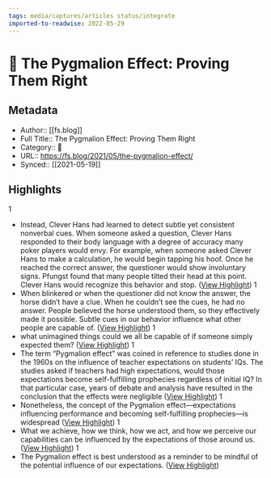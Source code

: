 ```yaml
---
tags: media/captures/articles status/integrate
imported-to-readwise: 2022-05-29
---
```

# 📰 The Pygmalion Effect: Proving Them Right

## Metadata
- Author:: [[fs.blog]]
- Full Title:: The Pygmalion Effect: Proving Them Right
- Category:: 📰
- URL:: https://fs.blog/2021/05/the-pygmalion-effect/
- Synced:: [[2021-05-19]]

## Highlights
1
- Instead, Clever Hans had learned to detect subtle yet consistent nonverbal cues. When someone asked a question, Clever Hans responded to their body language with a degree of accuracy many poker players would envy. For example, when someone asked Clever Hans to make a calculation, he would begin tapping his hoof. Once he reached the correct answer, the questioner would show involuntary signs. Pfungst found that many people tilted their head at this point. Clever Hans would recognize this behavior and stop. ([View Highlight](https://instapaper.com/read/1413109193/16432496))
1
- When blinkered or when the questioner did not know the answer, the horse didn’t have a clue. When he couldn’t see the cues, he had no answer. People believed the horse understood them, so they effectively made it possible. Subtle cues in our behavior influence what other people are capable of. ([View Highlight](https://instapaper.com/read/1413109193/16432499))
1
- what unimagined things could we all be capable of if someone simply expected them? ([View Highlight](https://instapaper.com/read/1413109193/16432502))
1
- The term “Pygmalion effect” was coined in reference to studies done in the 1960s on the influence of teacher expectations on students’ IQs. The studies asked if teachers had high expectations, would those expectations become self-fulfilling prophecies regardless of initial IQ? In that particular case, years of debate and analysis have resulted in the conclusion that the effects were negligible ([View Highlight](https://instapaper.com/read/1413109193/16432506))
1
- Nonetheless, the concept of the Pygmalion effect—expectations influencing performance and becoming self-fulfilling prophecies—is widespread ([View Highlight](https://instapaper.com/read/1413109193/16432508))
1
- What we achieve, how we think, how we act, and how we perceive our capabilities can be influenced by the expectations of those around us. ([View Highlight](https://instapaper.com/read/1413109193/16432520))
1
- The Pygmalion effect is best understood as a reminder to be mindful of the potential influence of our expectations. ([View Highlight](https://instapaper.com/read/1413109193/16432548))
